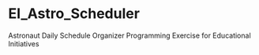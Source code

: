 # EI_Astro_Scheduler
Astronaut Daily Schedule Organizer Programming Exercise for Educational Initiatives
